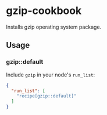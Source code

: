 # gzip-cookbook

Installs gzip operating system package.

## Usage

### gzip::default

Include `gzip` in your node's `run_list`:

```json
{
  "run_list": [
    "recipe[gzip::default]"
  ]
}
```
